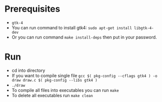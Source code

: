 # Prerequisites
- `gtk-4`
- You can run command to install gtk4: `sudo apt-get install libgtk-4-dev`
- Or you can run command `make install-deps` then put in your password. 


# Run

- cd into directory
- If you want to compile single file `gcc $( pkg-config --cflags gtk4 ) -o draw draw.c $( pkg-config --libs gtk4 )`
- `./draw`
- To compile all files into executables you can run `make`
- To delete all executables run `make clean`

